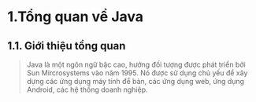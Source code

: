 # 1.Tổng quan về Java  
## 1.1. Giới thiệu tổng quan

> Java là một ngôn ngữ bậc cao, hướng đối tượng được phát triển bởi Sun Mircrosystems vào năm 1995. Nó được sử dụng chủ yếu để xây dựng các ứng dụng máy tính để bàn, các ứng dụng web, ứng dụng Android, các hệ thống doanh nghiệp.




